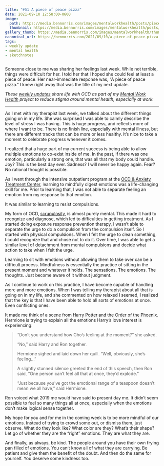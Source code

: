 ```yaml
---
title: "#51 A piece of peace pizza"
date: 2021-09-10 12:58:00-0600
image: 
  path: https://media.bennorris.com/images/mentalworkhealth/posts/piece-of-peace-pizza.jpg
  thumbnail: https://media.bennorris.com/images/mentalworkhealth/posts/thumbnails/piece-of-peace-pizza.jpg
gallery_thumb: https://media.bennorris.com/images/mentalworkhealth/thumbs/piece-of-peace-pizza.jpg
canonical_url: https://bennorris.com/2021/09/10/a-piece-of-peace-pizza
tags:
- weekly update
- mental health
- sketchnotes
---
```


Someone close to me was sharing her feelings last week. While not terrible, things were difficult for her. I told her that I hoped she could feel at least a piece of peace. Her near-immediate response was, “A piece of peace pizza.” I knew right away that was the title of my next update.

_These [weekly updates](https://bennorris.com/tags/weekly-update/) share life with OCD as part of my [Mental Work Health](https://bennorris.com/mental-work-health) project to reduce stigma around mental health, especially at work._

***

As I met with my therapist last week, we talked about the different things going on in my life. She was surprised I was able to calmly describe the level of stress I was having. This is huge progress, and reflects more of where I want to be. There is no finish line, especially with mental illness, but there are different tracks that can be more or less healthy. It’s nice to take a moment to celebrate progress whenever it comes.

I realized that a huge part of my current success is being able to allow multiple emotions to co-exist inside of me. In the past, if there was one emotion, particularly a strong one, that was all that my body could handle. Joy? This is the best day ever. Sadness? I will never be happy again. Fear? No rational thought is possible.

As I went through the intensive outpatient program at the [OCD & Anxiety Treatment Center](https://www.theocdandanxietytreatmentcenter.com), learning to mindfully digest emotions was a life-changing skill for me. Prior to learning that, I was not able to separate feeling an emotion from my response to that emotion.

It was similar to learning to resist compulsions.

My form of OCD, [scrupulosity](https://en.wikipedia.org/wiki/Scrupulosity), is almost purely mental. This made it hard to recognize and diagnose, which led to difficulties in getting treatment. As I started doing exposure response prevention therapy, I wasn’t able to separate the urge to do a compulsion from the compulsion itself. So I started with physical compulsions. When I felt the urge to clean something, I could recognize that and chose not to do it. Over time, I was able to get a similar level of detachment from mental compulsions and decide what action to take when I felt the urge.

Learning to sit with emotions without allowing them to take over can be a difficult process. Mindfulness is essentially the practice of sitting in the present moment and whatever it holds. The sensations. The emotions. The thoughts. Just become aware of it without judgment.

As I continue to work on this practice, I have become capable of handling more and more emotions. When I was telling my therapist about all that is going on in my life, and she commented on how relaxed I seemed, I realized that the key is that I have been able to hold all sorts of emotions at once. Even conflicting ones.

It made me think of a scene from [Harry Potter and the Order of the Phoenix](https://amzn.to/2WZosJg). Hermione is trying to explain all the emotions Harry’s love interest is experiencing:

> “Don’t you understand how Cho’s feeling at the moment?” she asked. 
> 
> “No,” said Harry and Ron together. 
> 
> Hermione sighed and laid down her quill. “Well, obviously, she’s feeling…”
> 
> A slightly stunned silence greeted the end of this speech, then Ron said, “One person can’t feel all that at once, they’d explode.” 
> 
> “Just because you’ve got the emotional range of a teaspoon doesn’t mean we all have,” said Hermione.

Ron voiced what 2019 me would have said to present day me. It didn’t seem possible to feel so many things all at once, especially when the emotions don’t make logical sense together.

My hope for you and for me in the coming week is to be more mindful of our emotions. Instead of trying to crowd some out, or dismiss them, just observe. What do they look like? What color are they? What’s their shape? Let go of whether they are the “right” emotions. They are what they are.

And finally, as always, be kind. The people around you have their own frying pan filled of emotions. You can’t know all of what they are carrying. Be patient and give them the benefit of the doubt. And then do the same for yourself. You deserve some kindness too.

